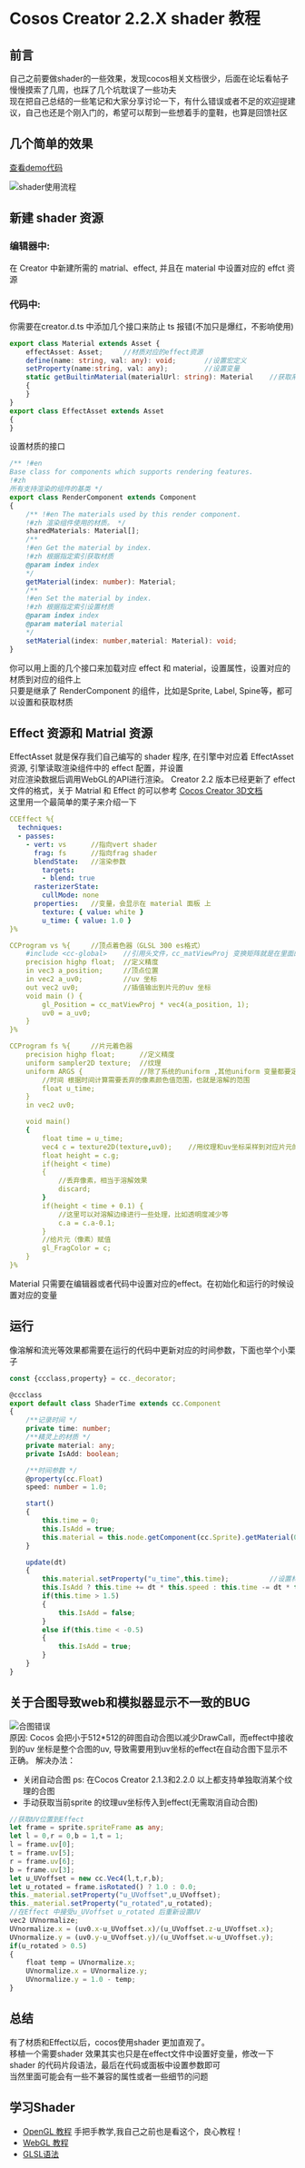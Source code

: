 # Cosos Creator 2.2.X shader 教程  
## 前言
自己之前要做shader的一些效果，发现cocos相关文档很少，后面在论坛看帖子慢慢摸索了几周，也踩了几个坑耽误了一些功夫  
现在把自己总结的一些笔记和大家分享讨论一下，有什么错误或者不足的欢迎提建议，自己也还是个刚入门的，希望可以帮到一些想着手的童鞋，也算是回馈社区
## 几个简单的效果

[查看demo代码](https://github.com/XuDaFei/CocosCreator-2.2.X-shader-demo)

![shader使用流程](readme_pic/shader.png)  
## 新建 shader 资源
### 编辑器中:  
在 Creator 中新建所需的 matrial、effect, 并且在 material 中设置对应的 effct 资源

### 代码中:
你需要在creator.d.ts 中添加几个接口来防止 ts 报错(不加只是爆红，不影响使用)  
```typescript
export class Material extends Asset {	
	effectAsset: Asset;		//材质对应的effect资源
	define(name: string, val: any): void;		//设置宏定义
	setProperty(name:string, val: any);			//设置变量
	static getBuiltinMaterial(materialUrl: string): Material	//获取系统的材质
	{
	}
}
export class EffectAsset extends Asset
{
}
```
设置材质的接口
```typescript
/** !#en
Base class for components which supports rendering features.
!#zh
所有支持渲染的组件的基类 */
export class RenderComponent extends Component
{
	/** !#en The materials used by this render component.
	!#zh 渲染组件使用的材质。 */
	sharedMaterials: Material[];
	/**
	!#en Get the material by index.
	!#zh 根据指定索引获取材质
	@param index index 
	*/
	getMaterial(index: number): Material;
	/**
	!#en Set the material by index.
	!#zh 根据指定索引设置材质
	@param index index
	@param material material 
	*/
	setMaterial(index: number,material: Material): void;
}
```
你可以用上面的几个接口来加载对应 effect 和 material，设置属性，设置对应的材质到对应的组件上  
只要是继承了 RenderComponent 的组件，比如是Sprite, Label, Spine等，都可以设置和获取材质  

## Effect 资源和 Matrial 资源
EffectAsset 就是保存我们自己编写的 shader 程序, 在引擎中对应着 EffectAsset 资源, 引擎读取渲染组件中的 effect 配置，并设置  
对应渲染数据后调用WebGL的API进行渲染。
Creator 2.2 版本已经更新了 effect 文件的格式，关于 Matrial 和 Effect 的可以参考 [Cocos Creator 3D文档](https://docs.cocos.com/creator3d/manual/zh/material-system/overview.html)  
这里用一个最简单的栗子来介绍一下
```yaml
CCEffect %{
  techniques:
  - passes:
    - vert: vs		//指向vert shader
      frag: fs		//指向frag shader
      blendState:	//渲染参数
        targets:
        - blend: true
      rasterizerState:
        cullMode: none
      properties:	//变量，会显示在 material 面板 上
        texture: { value: white }
        u_time: { value: 1.0 }
}%

CCProgram vs %{		//顶点着色器（GLSL 300 es格式）
	#include <cc-global>	//引用头文件，cc_matViewProj 变换矩阵就是在里面的变量
	precision highp float;	//定义精度
    in vec3 a_position;		//顶点位置
    in vec2 a_uv0;			//uv 坐标
    out vec2 uv0;			//插值输出到片元的uv 坐标
    void main () {
        gl_Position = cc_matViewProj * vec4(a_position, 1);
        uv0 = a_uv0;
    }
}%

CCProgram fs %{		//片元着色器
	precision highp float;		//定义精度
	uniform sampler2D texture;	//纹理
	uniform ARGS {				//除了系统的uniform ,其他uniform 变量都要定义在UBO(统一变量块)内
		//时间 根据时间计算需要丢弃的像素颜色值范围，也就是溶解的范围
		float u_time;
	}
	in vec2 uv0;

	void main()
	{
		float time = u_time;
		vec4 c = texture2D(texture,uv0);	//用纹理和uv坐标采样到对应片元的颜色
		float height = c.g;
		if(height < time)
		{
			//丢弃像素，相当于溶解效果
			discard;
		}
		if(height < time + 0.1) {
			//这里可以对溶解边缘进行一些处理，比如透明度减少等
			c.a = c.a-0.1;
		}
		//给片元（像素）赋值
		gl_FragColor = c;
	}
}%
```
Material 只需要在编辑器或者代码中设置对应的effect。在初始化和运行的时候设置对应的变量  

## 运行
像溶解和流光等效果都需要在运行的代码中更新对应的时间参数，下面也举个小栗子  
```typescript
const {ccclass,property} = cc._decorator;

@ccclass
export default class ShaderTime extends cc.Component
{
    /**记录时间 */
    private time: number;
    /**精灵上的材质 */
    private material: any;
    private IsAdd: boolean;

    /**时间参数 */
    @property(cc.Float)
    speed: number = 1.0;

    start()
    {
        this.time = 0;
        this.IsAdd = true;
        this.material = this.node.getComponent(cc.Sprite).getMaterial(0);   //获取材质 
    }

    update(dt)
    {
        this.material.setProperty("u_time",this.time);          //设置材质对应的属性
        this.IsAdd ? this.time += dt * this.speed : this.time -= dt * this.speed;
        if(this.time > 1.5)
        {
            this.IsAdd = false;
        }
        else if(this.time < -0.5)
        {
            this.IsAdd = true;
        }
    }
}
```
## 关于合图导致web和模拟器显示不一致的BUG
![合图错误](readme_pic/hetucuowu.png)  
原因: Cocos 会把小于512*512的碎图自动合图以减少DrawCall，而effect中接收到的uv 坐标是整个合图的uv,  导致需要用到uv坐标的effect在自动合图下显示不正确。
解决办法：
- 关闭自动合图
ps: 在Cocos Creator 2.1.3和2.2.0 以上都支持单独取消某个纹理的合图  
- 手动获取当前sprite 的纹理uv坐标传入到effect(无需取消自动合图)  
```typescript
//获取UV位置到Effect
let frame = sprite.spriteFrame as any;
let l = 0,r = 0,b = 1,t = 1;
l = frame.uv[0];
t = frame.uv[5];
r = frame.uv[6];
b = frame.uv[3];
let u_UVoffset = new cc.Vec4(l,t,r,b);
let u_rotated = frame.isRotated() ? 1.0 : 0.0;
this._material.setProperty("u_UVoffset",u_UVoffset);
this._material.setProperty("u_rotated",u_rotated);
//在Effect 中接受u_UVoffset u_rotated 后重新设置UV
vec2 UVnormalize;
UVnormalize.x = (uv0.x-u_UVoffset.x)/(u_UVoffset.z-u_UVoffset.x);
UVnormalize.y = (uv0.y-u_UVoffset.y)/(u_UVoffset.w-u_UVoffset.y);
if(u_rotated > 0.5)
{
	float temp = UVnormalize.x;
	UVnormalize.x = UVnormalize.y;
	UVnormalize.y = 1.0 - temp;
}
```

## 总结
有了材质和Effect以后，cocos使用shader 更加直观了。  
移植一个需要shader 效果其实也只是在effect文件中设置好变量，修改一下shader 的代码片段语法，最后在代码或面板中设置参数即可  
当然里面可能会有一些不兼容的属性或者一些细节的问题

## 学习Shader 
- [OpenGL 教程](https://learnopengl-cn.github.io/intro/) 手把手教学,我自己之前也是看这个，良心教程！  
- [WebGL 教程](https://webglfundamentals.org/webgl/lessons/zh_cn/) 
- [GLSL语法](https://thebookofshaders.com/02/?lan=ch) 